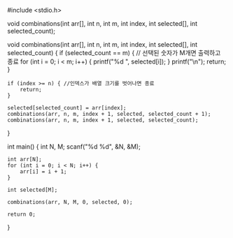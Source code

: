 #include <stdio.h>


void combinations(int arr[], int n, int m, int index, int selected[], int selected_count);

void combinations(int arr[], int n, int m, int index, int selected[], int selected_count) {
    if (selected_count == m) { // 선택된 숫자가 M개면 출력하고 종료
        for (int i = 0; i < m; i++) {
            printf("%d ", selected[i]);
        }
        printf("\n");
        return;
    }
  
    if (index >= n) { //인덱스가 배열 크기를 벗어나면 종료
        return;
    }

    selected[selected_count] = arr[index];
    combinations(arr, n, m, index + 1, selected, selected_count + 1);
    combinations(arr, n, m, index + 1, selected, selected_count);
}

int main() {
    int N, M;
    scanf("%d %d", &N, &M);

    int arr[N];
    for (int i = 0; i < N; i++) {
        arr[i] = i + 1;
    }

    int selected[M];

    combinations(arr, N, M, 0, selected, 0);

    return 0;
}
